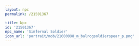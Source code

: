 ```yaml
---
layout: npc
permalink: /21501367

title: Npc
id: '21501367'
npc_name: 'Simfernal Soldier'
icon_url: 'portrait/mob/21000998_m_balrogsoldierspear_p.png'
---
```

